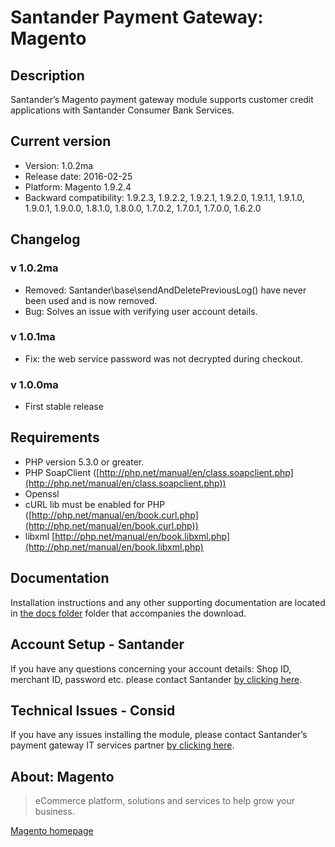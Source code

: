 # Santander Payment Gateway: Magento

## Description
Santander’s Magento payment gateway module supports customer credit applications with Santander Consumer Bank Services.

## Current version
* Version: 1.0.2ma
* Release date: 2016-02-25
* Platform: Magento 1.9.2.4
* Backward compatibility: 1.9.2.3, 1.9.2.2, 1.9.2.1, 1.9.2.0, 1.9.1.1, 1.9.1.0, 1.9.0.1, 1.9.0.0, 1.8.1.0, 1.8.0.0, 1.7.0.2, 1.7.0.1, 1.7.0.0, 1.6.2.0

## Changelog ##

### v 1.0.2ma ###
* Removed: Santander\base\sendAndDeletePreviousLog() have never been used and is now removed.
* Bug: Solves an issue with verifying user account details.

### v 1.0.1ma ###
* Fix: the web service password was not decrypted during checkout.

### v 1.0.0ma ###
* First stable release

## Requirements
* PHP version 5.3.0 or greater.
* PHP SoapClient ([http://php.net/manual/en/class.soapclient.php](http://php.net/manual/en/class.soapclient.php))
* Openssl
* cURL lib must be enabled for PHP ([http://php.net/manual/en/book.curl.php](http://php.net/manual/en/book.curl.php))
* libxml [http://php.net/manual/en/book.libxml.php](http://php.net/manual/en/book.libxml.php)

## Documentation
Installation instructions and any other supporting documentation are located in [the docs folder](./docs) folder that accompanies the download.

## Account Setup - Santander
If you have any questions concerning your account details: Shop ID, merchant ID, password etc. please contact Santander [by clicking here](http://santander.consid.se/site/contact?department=2).

## Technical Issues - Consid
If you have any issues installing the module, please contact Santander’s payment gateway IT services partner [by clicking here](http://santander.consid.se/site/contact?department=1).

## About: Magento
> eCommerce platform, solutions and services to help grow your business.

[Magento homepage](http://magento.com/)
